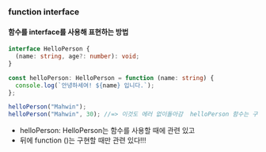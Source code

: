### function interface

#### 함수를 interface를 사용해 표현하는 방법

```ts
interface HelloPerson {
  (name: string, age?: number): void;
}

const helloPerson: HelloPerson = function (name: string) {
  console.log(`안녕하세여! ${name} 입니다.`);
};

helloPerson("Mahwin");
helloPerson("Mahwin", 30); //=> 이것도 에러 없이돌아감  helloPerson 함수는 구현체보다는 어노테이션한 HelloPerson 관계만 바라보게 됨!!!
```

- helloPerson: HelloPerson는 함수를 사용할 때에 관련 있고
- 뒤에 function ()는 구현할 때만 관련 있다!!!
